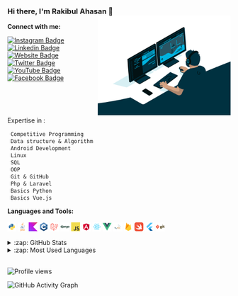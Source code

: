 ### Hi there, I'm Rakibul Ahasan 👋<a target="_blank" href="#"><img align="right" alt="GIF" src="https://github.com/shameemreza/shameemreza/blob/master/code.gif?raw=true" width="300" /></a>

**Connect with me:**

[![Instagram Badge](https://img.shields.io/badge/-Instagram-e4405f?style=flat-square&logo=Instagram&logoColor=white)](https://www.instagram.com/ahasan.papon/)
[![Linkedin Badge](https://img.shields.io/badge/-LinkedIn-0e76a8?style=flat-square&logo=Linkedin&logoColor=white)](https://www.linkedin.com/in/rakibul-ahasan-100742192/)
[![Website Badge](https://img.shields.io/badge/Website-3b5998?style=flat-square&logo=google-chrome&logoColor=white)](https://www.facebook.com/Programming-Info-104849895175821)
[![Twitter Badge](https://img.shields.io/badge/-Twitter-00acee?style=flat-square&logo=Twitter&logoColor=white)](https://twitter.com/AhasanPapon)
[![YouTube Badge](https://img.shields.io/badge/-YouTube-e4405f?style=flat-square&logo=Youtube&logoColor=white)](https://www.youtube.com/channel/UCDxZiewwjTrjmhsLNz-aO9w)
[![Facebook Badge](https://img.shields.io/badge/-Facebook-0088cc?style=flat-square&logo=Facebook&logoColor=white)](https://www.facebook.com/R.Ahasan.Papon)


<!-- **Hobbies :** I like to  writing/blogging, ride the bicycle, cooking, swimming, and working out. I also like reading Story books, and searching on internet, and also binge watching a good hollywood Movies while it’s raining outside.

**Others Interests :** `Problem Solving`, `Research`, `Planning`, `Travelling`, `Swimming`, `Cricket`, `Reading blogs`

**Education :** B.Sc. in computer science, From BUBT Uniersity, Dhaka -->

<br/><br/><br/>

Expertise in :

     Competitive Programming
     Data structure & Algorithm
     Android Development
     Linux
     SQL
     OOP
     Git & GitHub
     Php & Laravel
     Basics Python
     Basics Vue.js
     
**Languages and Tools:** </br></br>
<code><img height="20" src="https://raw.githubusercontent.com/github/explore/80688e429a7d4ef2fca1e82350fe8e3517d3494d/topics/python/python.png"></code>
<code><img height="20" src="https://raw.githubusercontent.com/github/explore/80688e429a7d4ef2fca1e82350fe8e3517d3494d/topics/java/java.png"></code>
<code><img height="20" src="https://raw.githubusercontent.com/github/explore/80688e429a7d4ef2fca1e82350fe8e3517d3494d/topics/kotlin/kotlin.png"></code>
<code><img height="20" src="https://raw.githubusercontent.com/github/explore/80688e429a7d4ef2fca1e82350fe8e3517d3494d/topics/cpp/cpp.png"></code>
<code><img height="20" src="https://raw.githubusercontent.com/github/explore/80688e429a7d4ef2fca1e82350fe8e3517d3494d/topics/laravel/laravel.png"></code>
<code><img height="20" src="https://raw.githubusercontent.com/github/explore/80688e429a7d4ef2fca1e82350fe8e3517d3494d/topics/django/django.png"></code>
<code><img height="20" src="https://raw.githubusercontent.com/github/explore/80688e429a7d4ef2fca1e82350fe8e3517d3494d/topics/javascript/javascript.png"></code>
<code><img height="20" src="https://raw.githubusercontent.com/github/explore/80688e429a7d4ef2fca1e82350fe8e3517d3494d/topics/angular/angular.png"></code>
<code><img height="20" src="https://raw.githubusercontent.com/github/explore/80688e429a7d4ef2fca1e82350fe8e3517d3494d/topics/react/react.png"></code>
<code><img height="20" src="https://raw.githubusercontent.com/github/explore/80688e429a7d4ef2fca1e82350fe8e3517d3494d/topics/vue/vue.png"></code>
<code><img height="20" src="https://raw.githubusercontent.com/github/explore/80688e429a7d4ef2fca1e82350fe8e3517d3494d/topics/mysql/mysql.png"></code>
<code><img height="20" src="https://raw.githubusercontent.com/github/explore/80688e429a7d4ef2fca1e82350fe8e3517d3494d/topics/firebase/firebase.png"></code>
<code><img height="20" src="https://raw.githubusercontent.com/github/explore/80688e429a7d4ef2fca1e82350fe8e3517d3494d/topics/swift/swift.png"></code>
<code><img height="20" src="https://raw.githubusercontent.com/github/explore/80688e429a7d4ef2fca1e82350fe8e3517d3494d/topics/flutter/flutter.png"></code>
<code><img height="20" src="https://raw.githubusercontent.com/github/explore/80688e429a7d4ef2fca1e82350fe8e3517d3494d/topics/git/git.png"></code>

<details>
  <summary>:zap: GitHub Stats</summary>
   <br />
   <img  src="https://github-readme-stats.vercel.app/api?username=PaponAhasan&show_icons=true&hide_border=true&theme=tokyonight" width="48%" align="right" >
   <img  src="https://github-readme-streak-stats.herokuapp.com/?user=PaponAhasan&theme=tokyonight&hide_border=true" width="49%" >
<!--    <img  alt="Rakibul Ahasan's GitHub Stats" src="https://github-readme-stats.vercel.app/api?username=PaponAhasan&show_icons=true&hide_border=true&theme=radical" /> -->

</details>
 
<details>
  <summary>:zap: Most Used Languages</summary>
  <br />
  <img  alt="Rakibul Ahasan's GitHub Top Languages" src="https://github-readme-stats.vercel.app/api/top-langs/?username=PaponAhasan&theme=radical" />

</details>
   <br />  

![Profile views](https://gpvc.arturio.dev/PaponAhasan)

![GitHub Activity Graph](https://activity-graph.herokuapp.com/graph?username=PaponAhasan&bg_color=000000&color=4fff67&line=4fff67&point=ffffff&area=true&hide_border=true)
